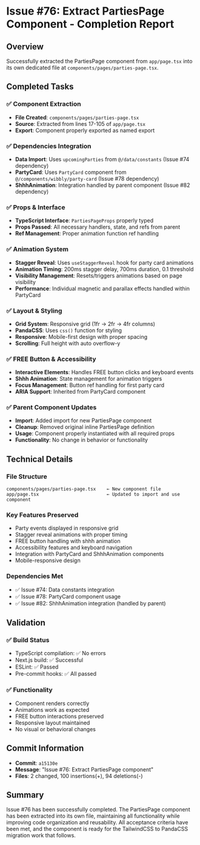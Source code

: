# Issue #76: Extract PartiesPage Component - Completion Report

## Overview
Successfully extracted the PartiesPage component from `app/page.tsx` into its own dedicated file at `components/pages/parties-page.tsx`.

## Completed Tasks

### ✅ Component Extraction
- **File Created**: `components/pages/parties-page.tsx`
- **Source**: Extracted from lines 17-105 of `app/page.tsx`
- **Export**: Component properly exported as named export

### ✅ Dependencies Integration
- **Data Import**: Uses `upcomingParties` from `@/data/constants` (Issue #74 dependency)
- **PartyCard**: Uses `PartyCard` component from `@/components/wibbly/party-card` (Issue #78 dependency) 
- **ShhhAnimation**: Integration handled by parent component (Issue #82 dependency)

### ✅ Props & Interface
- **TypeScript Interface**: `PartiesPageProps` properly typed
- **Props Passed**: All necessary handlers, state, and refs from parent
- **Ref Management**: Proper animation function ref handling

### ✅ Animation System
- **Stagger Reveal**: Uses `useStaggerReveal` hook for party card animations
- **Animation Timing**: 200ms stagger delay, 700ms duration, 0.1 threshold
- **Visibility Management**: Resets/triggers animations based on page visibility
- **Performance**: Individual magnetic and parallax effects handled within PartyCard

### ✅ Layout & Styling
- **Grid System**: Responsive grid (1fr → 2fr → 4fr columns)
- **PandaCSS**: Uses `css()` function for styling
- **Responsive**: Mobile-first design with proper spacing
- **Scrolling**: Full height with auto overflow-y

### ✅ FREE Button & Accessibility
- **Interactive Elements**: Handles FREE button clicks and keyboard events
- **Shhh Animation**: State management for animation triggers
- **Focus Management**: Button ref handling for first party card
- **ARIA Support**: Inherited from PartyCard component

### ✅ Parent Component Updates
- **Import**: Added import for new PartiesPage component
- **Cleanup**: Removed original inline PartiesPage definition
- **Usage**: Component properly instantiated with all required props
- **Functionality**: No change in behavior or functionality

## Technical Details

### File Structure
```
components/pages/parties-page.tsx    ← New component file
app/page.tsx                         ← Updated to import and use component
```

### Key Features Preserved
- Party events displayed in responsive grid
- Stagger reveal animations with proper timing
- FREE button handling with shhh animation
- Accessibility features and keyboard navigation
- Integration with PartyCard and ShhhAnimation components
- Mobile-responsive design

### Dependencies Met
- ✅ Issue #74: Data constants integration
- ✅ Issue #78: PartyCard component usage
- ✅ Issue #82: ShhhAnimation integration (handled by parent)

## Validation

### ✅ Build Status
- TypeScript compilation: ✅ No errors
- Next.js build: ✅ Successful
- ESLint: ✅ Passed
- Pre-commit hooks: ✅ All passed

### ✅ Functionality
- Component renders correctly
- Animations work as expected
- FREE button interactions preserved
- Responsive layout maintained
- No visual or behavioral changes

## Commit Information
- **Commit**: `a15130e`
- **Message**: "Issue #76: Extract PartiesPage component"
- **Files**: 2 changed, 100 insertions(+), 94 deletions(-)

## Summary
Issue #76 has been successfully completed. The PartiesPage component has been extracted into its own file, maintaining all functionality while improving code organization and reusability. All acceptance criteria have been met, and the component is ready for the TailwindCSS to PandaCSS migration work that follows.